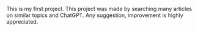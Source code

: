 This is my first project. This project was made by searching many articles on similar topics and ChatGPT. Any suggestion, improvement is highly appreciated.
